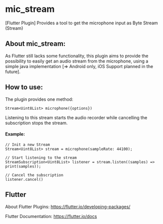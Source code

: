 # mic_stream

[Flutter Plugin]
Provides a tool to get the microphone input as Byte Stream (Stream<Uint8List>)

## About mic_stream:

As Flutter still lacks some functionality, this plugin aims to provide the possibility to easily get an audio stream from the microphone, using a simple java implementation [=> Android only, iOS Support planned in the future].

## How to use:

The plugin provides one method:

`Stream<Uint8List> microphone({options})`

Listening to this stream starts the audio recorder
while cancelling the subscription stops the stream.

#### Example:

```
// Init a new Stream
Stream<Uint8List> stream = microphone(sampleRate: 44100);

// Start listening to the stream
StreamSubscription<Uint8List> listener = stream.listen((samples) => print(samples));

// Cancel the subscription
listener.cancel()
```

## Flutter

About Flutter Plugins:
https://flutter.io/developing-packages/

Flutter Documentation:
https://flutter.io/docs
